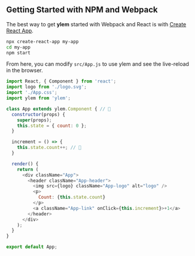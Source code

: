 ## Getting Started with NPM and Webpack

The best way to get **ylem** started with Webpack and React is with [Create React App](https://github.com/facebook/create-react-app).

```sh
npx create-react-app my-app
cd my-app
npm start
```

From here, you can modify `src/App.js` to use ylem and see the live-reload in the browser.

```js
import React, { Component } from 'react';
import logo from './logo.svg';
import './App.css';
import ylem from 'ylem';

class App extends ylem.Component { // 👀
  constructor(props) {
    super(props);
    this.state = { count: 0 };
  }

  increment = () => {
    this.state.count++; // 👀
  }

  render() {
    return (
      <div className="App">
        <header className="App-header">
          <img src={logo} className="App-logo" alt="logo" />
          <p>
            Count: {this.state.count}
          </p>
          <a className="App-link" onClick={this.increment}>+1</a>
        </header>
      </div>
    );
  }
}

export default App;
```
